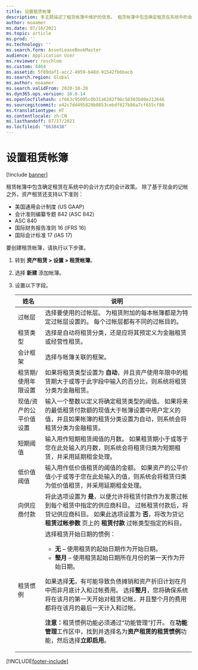 ```yaml
---
title: 设置租赁帐簿
description: 本主题描述了租赁帐簿中维护的信息。 租赁帐簿中包含确定租赁在系统中的会计方式的会计政策。
author: moaamer
ms.date: 07/16/2021
ms.topic: article
ms.prod: ''
ms.technology: ''
ms.search.form: AssetLeaseBookMaster
audience: Application User
ms.reviewer: roschlom
ms.custom: 4464
ms.assetid: 5f89daf1-acc2-4959-b48d-91542fb6bacb
ms.search.region: Global
ms.author: moaamer
ms.search.validFrom: 2020-10-28
ms.dyn365.ops.version: 10.0.14
ms.openlocfilehash: cf663c95095c0b31a6282f96c50303b40e212646
ms.sourcegitcommit: e42c7dd495829b0853cebdf827b86a7cf655cf86
ms.translationtype: HT
ms.contentlocale: zh-CN
ms.lasthandoff: 07/17/2021
ms.locfileid: "6638438"
---
```

# <a name="set-up-lease-books"></a>设置租赁帐簿

[!include [banner](../includes/banner.md)]

租赁帐簿中包含确定租赁在系统中的会计方式的会计政策。 除了基于现金的记帐之外，资产租赁还支持以下准则：

- 美国通用会计制度 (US GAAP)
- 会计准则编纂专题 842 (ASC 842)
- ASC 840
- 国际财务报告准则 16 (IFRS 16)
- 国际会计标准 17 (IAS 17)

要创建租赁帐簿，请执行以下步骤。

1. 转到 **资产租赁 \> 设置 \> 租赁帐簿**。
2. 选择 **新建** 添加帐簿。
3. 设置以下字段。

    | 姓名                                     | 说明 |
    |------------------------------------------|-------------|
    | 过帐层                            | 选择要使用的过帐层。 为租赁附加的每本帐簿都是为特定过帐层设置的。 每个过帐层都有不同的过帐目的。 |
    | 租赁类型                               | 选择是自动将租赁分类，还是应将其预定义为金融租赁或经营性租赁。 |
    | 会计框架                     | 选择与帐簿关联的框架。 |
    | 租赁期/使用年限设置          | 如果将租赁类型设置为 **自动**，并且资产使用年限中的租赁期大于或等于此字段中输入的百分比，则系统将租赁分类为金融租赁。  |
    | 现值/资产的公平价值设置   | 输入一个整数以定义将确定租赁类型的阈值。 如果将来的最低租赁付款额的现值大于帐簿设置中用户定义的值，并且如果帐簿的租赁分类设置为自动，则系统会将租赁分类为金融租赁。 |
    | 短期阈值                     | 输入用作短期租赁阈值的月数。 如果租赁期小于或等于您在此处输入的月数，则系统会将租赁归类为短期租赁，并采用延期租金处理。 |
    | 低价值阈值                      | 输入用作低价值租赁的阈值的金额。 如果资产的公平价值小于或等于您在此处输入的值，则系统会将租赁归类为低价值租赁，并采用延期租金处理。 |
    | 向供应商付款                            | 将此选项设置为 **是**，以便允许将租赁付款作为发票过帐到每个租赁中指定的供应商科目。 过帐租赁付款后，将贷记供应商科目。 如果此选项设置为 **否**，将改为贷记 **租赁过帐参数** 页上的 **租赁付款** 过帐类型指定的科目。 |
    | 租赁惯例                       | 选择租赁开始日期的惯例：<ul><li><b>无</b> – 使用租赁的起始日期作为开始日期。</li><li><b>整月</b> – 使用租赁起始日期所在月份的第一天作为开始日期。</li></ul><p>如果选择<b>无</b>，有可能导致负债摊销和资产折旧计划在月中而非月底计入和过帐费用。 选择<b>整月</b>，您将确保系统将在该月的第一天开始对租赁记帐，并且整个月的费用都将在该月的最后一天计入和过帐。</p><p><strong>注意：</strong>租赁惯例功能必须通过“功能管理”打开。 在<b>功能管理</b>工作区中，找到并选择名为<b>资产租赁的租赁惯例</b>功能，然后选择<b>立即启用</b>。</p> |


[!INCLUDE[footer-include](../../includes/footer-banner.md)]
